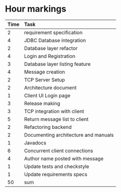 # Hour markings 

| Time | Task                                |
|:-----|:------------------------------------|
| 2    | requirement specification           |
| 4    | JDBC Database integration           |
| 2    | Database layer refactor             |
| 4    | Login and Registration              |
| 3    | Database layer listing feature      |
| 4    | Message creation                    |
| 2    | TCP Server Setup                    |
| 2    | Architecture document               | 
| 1    | Client UI Login page                |
| 3    | Release making                      |
| 3    | TCP integration with client         |
| 5    | Return message list to client       |
| 2    | Refactoring backend                 |
| 2    | Documenting architecture and manuals|
| 1    | Javadocs                            |
| 6    | Concurrent client connections       |
| 4    | Author name posted with message     |
| 1    | Update tests and checkstyle         |
| 1    | Update requirements specs           | 
| 50   | sum                                 |

